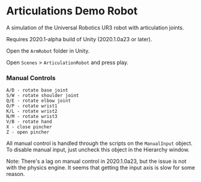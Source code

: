 # Articulations Demo Robot

A simulation of the Universal Robotics UR3 robot with articulation joints.

Requires 2020.1-alpha build of Unity (2020.1.0a23 or later).

Open the `ArmRobot` folder in Unity.

Open `Scenes` > `ArticulationRobot` and press play.

### Manual Controls
```
A/D - rotate base joint
S/W - rotate shoulder joint
Q/E - rotate elbow joint
O/P - rotate wrist1
K/L - rotate wrist2
N/M - rotate wrist3
V/B - rotate hand
X - close pincher
Z - open pincher
```

All manual control is handled through the scripts on the `ManualInput` object. To disable
manual input, just uncheck this object in the Hierarchy window.

Note: There's a lag on manual control in 2020.1.0a23, but the issue is not with the physics engine.
It seems that getting the input axis is slow for some reason.




